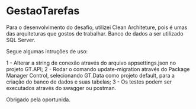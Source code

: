 # GestaoTarefas

Para o desenvolvimento do desafio, utilizei Clean Architeture, pois é umas das arquiteturas que gostos de trabalhar.
Banco de dados a ser utilizado SQL Server.

Segue algumas intruções de uso:

1 - Alterar a string de conexão através do arquivo appsettings.json no projeto GT.API;
2 - Rodar o comando update-migration através do Package Manager Control, selecionando GT.Data como projeto default, para a criação do banco de dados e suas tabelas;
3 - Os testes podem ser executados através do swagger ou postman.

Obrigado pela oportunida.
